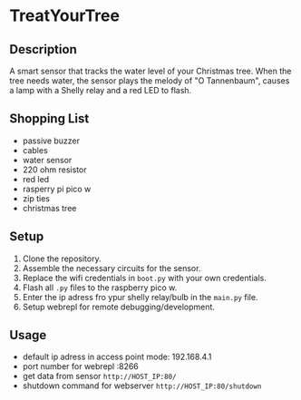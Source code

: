 # TreatYourTree

## Description

A smart sensor that tracks the water level of your Christmas tree. When the tree needs water, the sensor plays the melody of "O Tannenbaum", causes a lamp with a Shelly relay and a red LED to flash.

## Shopping List

* passive buzzer
* cables
* water sensor
* 220 ohm resistor
* red led
* rasperry pi pico w
* zip ties
* christmas tree

## Setup

1. Clone the repository.
2. Assemble the necessary circuits for the sensor.
3. Replace the wifi credentials in ```boot.py``` with your own credentials.
4. Flash all ```.py``` files to the raspberry pico w.
5. Enter the ip adress fro ypur shelly relay/bulb in the ```main.py``` file.
6. Setup webrepl for remote debugging/development.

## Usage

* default ip adress in access point mode: 192.168.4.1
* port number for webrepl :8266
* get data from sensor ```http://HOST_IP:80/```
* shutdown command for webserver ```http://HOST_IP:80/shutdown```